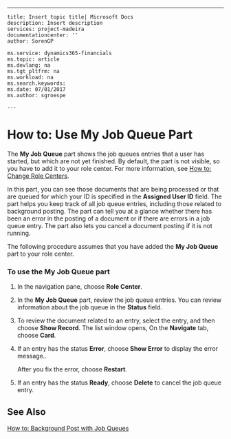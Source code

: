---
    title: Insert topic title| Microsoft Docs
    description: Insert description
    services: project-madeira
    documentationcenter: ''
    author: SorenGP

    ms.service: dynamics365-financials
    ms.topic: article
    ms.devlang: na
    ms.tgt_pltfrm: na
    ms.workload: na
    ms.search.keywords:
    ms.date: 07/01/2017
    ms.author: sgroespe

    ---
# How to: Use My Job Queue Part
The **My Job Queue** part shows the job queues entries that a user has started, but which are not yet finished. By default, the part is not visible, so you have to add it to your role center. For more information, see [How to: Change Role Centers](../how-to-change-role-centers.md).  
  
 In this part, you can see those documents that are being processed or that are queued for which your ID is specified in the **Assigned User ID** field. The part helps you keep track of all job queue entries, including those related to background posting. The part can tell you at a glance whether there has been an error in the posting of a document or if there are errors in a job queue entry. The part also lets you cancel a document posting if it is not running.  
  
 The following procedure assumes that you have added the **My Job Queue** part to your role center.  
  
### To use the My Job Queue part  
  
1.  In the navigation pane, choose **Role Center**.  
  
2.  In the **My Job Queue** part, review the job queue entries. You can review information about the job queue in the **Status** field.  
  
3.  To review the document related to an entry, select the entry, and then choose **Show Record**. The list window opens, On the **Navigate** tab, choose **Card**.  
  
4.  If an entry has the status **Error**, choose **Show Error** to display the error message..  
  
     After you fix the error, choose **Restart**.  
  
5.  If an entry has the status **Ready**, choose **Delete** to cancel the job queue entry.  
  
## See Also  
 [How to: Background Post with Job Queues](../how-to-background-post-with-job-queues.md)